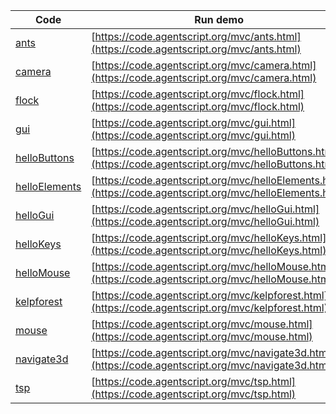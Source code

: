 Code    | Run demo
------- | ------
[ants](https://github.com/backspaces/agentscript/tree/master/mvc/ants.html#L1) | [https://code.agentscript.org/mvc/ants.html](https://code.agentscript.org/mvc/ants.html)
[camera](https://github.com/backspaces/agentscript/tree/master/mvc/camera.html#L1) | [https://code.agentscript.org/mvc/camera.html](https://code.agentscript.org/mvc/camera.html)
[flock](https://github.com/backspaces/agentscript/tree/master/mvc/flock.html#L1) | [https://code.agentscript.org/mvc/flock.html](https://code.agentscript.org/mvc/flock.html)
[gui](https://github.com/backspaces/agentscript/tree/master/mvc/gui.html#L1) | [https://code.agentscript.org/mvc/gui.html](https://code.agentscript.org/mvc/gui.html)
[helloButtons](https://github.com/backspaces/agentscript/tree/master/mvc/helloButtons.html#L1) | [https://code.agentscript.org/mvc/helloButtons.html](https://code.agentscript.org/mvc/helloButtons.html)
[helloElements](https://github.com/backspaces/agentscript/tree/master/mvc/helloElements.html#L1) | [https://code.agentscript.org/mvc/helloElements.html](https://code.agentscript.org/mvc/helloElements.html)
[helloGui](https://github.com/backspaces/agentscript/tree/master/mvc/helloGui.html#L1) | [https://code.agentscript.org/mvc/helloGui.html](https://code.agentscript.org/mvc/helloGui.html)
[helloKeys](https://github.com/backspaces/agentscript/tree/master/mvc/helloKeys.html#L1) | [https://code.agentscript.org/mvc/helloKeys.html](https://code.agentscript.org/mvc/helloKeys.html)
[helloMouse](https://github.com/backspaces/agentscript/tree/master/mvc/helloMouse.html#L1) | [https://code.agentscript.org/mvc/helloMouse.html](https://code.agentscript.org/mvc/helloMouse.html)
[kelpforest](https://github.com/backspaces/agentscript/tree/master/mvc/kelpforest.html#L1) | [https://code.agentscript.org/mvc/kelpforest.html](https://code.agentscript.org/mvc/kelpforest.html)
[mouse](https://github.com/backspaces/agentscript/tree/master/mvc/mouse.html#L1) | [https://code.agentscript.org/mvc/mouse.html](https://code.agentscript.org/mvc/mouse.html)
[navigate3d](https://github.com/backspaces/agentscript/tree/master/mvc/navigate3d.html#L1) | [https://code.agentscript.org/mvc/navigate3d.html](https://code.agentscript.org/mvc/navigate3d.html)
[tsp](https://github.com/backspaces/agentscript/tree/master/mvc/tsp.html#L1) | [https://code.agentscript.org/mvc/tsp.html](https://code.agentscript.org/mvc/tsp.html)
